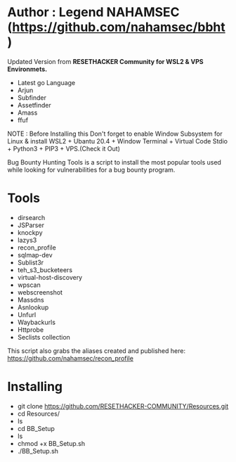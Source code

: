 # Author : Legend NAHAMSEC (https://github.com/nahamsec/bbht)
Updated Version from **RESETHACKER Community for WSL2 & VPS Environmets.**
- Latest go Language
- Arjun
- Subfinder
- Assetfinder
- Amass
- ffuf

NOTE : Before Installing this Don't forget to enable Window Subsystem for Linux & install WSL2 + Ubantu 20.4 + Window Terminal + Virtual Code Stdio + Python3 + PIP3 + VPS.(Check it Out)

Bug Bounty Hunting Tools is a script to install the most popular tools used while looking for vulnerabilities for a bug bounty program.
 
# Tools

- dirsearch
- JSParser
- knockpy
- lazys3
- recon_profile
- sqlmap-dev
- Sublist3r
- teh_s3_bucketeers
- virtual-host-discovery
- wpscan
- webscreenshot
- Massdns
- Asnlookup
- Unfurl
- Waybackurls
- Httprobe
- Seclists collection

This script also grabs the aliases created and published here:
https://github.com/nahamsec/recon_profile


# Installing
- git clone https://github.com/RESETHACKER-COMMUNITY/Resources.git
- cd Resources/
- ls
- cd BB_Setup
- ls
- chmod +x BB_Setup.sh
- ./BB_Setup.sh
